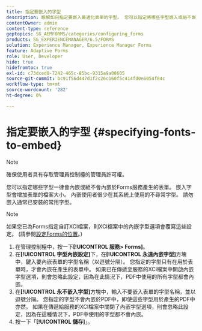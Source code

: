 ```yaml
---
title: 指定要嵌入的字型
description: 瞭解如何指定要嵌入最適化表單的字型。 您可以指定將哪些字型嵌入或絕不嵌入到Forms服務產生的表單中。
contentOwner: admin
content-type: reference
geptopics: SG_AEMFORMS/categories/configuring_forms
products: SG_EXPERIENCEMANAGER/6.5/FORMS
solution: Experience Manager, Experience Manager Forms
feature: Adaptive Forms
role: User, Developer
hide: true
hidefromtoc: true
exl-id: c73dced8-7242-465c-85bc-9315a9a08605
source-git-commit: bc91f56d447d1f2c26c160f5c414fd0e6054f84c
workflow-type: tm+mt
source-wordcount: '282'
ht-degree: 0%

---
```


# 指定要嵌入的字型 {#specifying-fonts-to-embed}

>[!NOTE]
> 
> 確保使用者具有存取管理員控制檯的管理員許可權。

您可以指定哪些字型一律會內嵌或絕不會內嵌於Forms服務產生的表單。 嵌入字型會增加表單的檔案大小。 內嵌使用者很少在其系統上使用的不尋常字型。 請勿嵌入通常已安裝的常用字型。

>[!NOTE]
>
>如果您已為Forms指定自訂XCI檔案，則XCI檔案中的內嵌字型選項會覆寫這些設定。 (請參閱[設定Forms的位置](/help/forms/using/admin-help/configuring-locations-forms.md#configuring-locations-for-forms)。)

1. 在管理控制檯中，按一下&#x200B;**[!UICONTROL 服務> Forms]**。
1. 在&#x200B;**[!UICONTROL 字型內嵌設定]**&#x200B;下，在&#x200B;**[!UICONTROL 永遠內嵌字型]**&#x200B;方塊中，鍵入要內嵌表單的字型名稱（以逗號分隔）。 您指定的字型只有在用於表單時，才會內嵌在產生的表單中。 如果已在傳遞至服務的XCI檔案中開啟內嵌字型選項，則會忽略此設定，因為在此情況下，PDF中使用的所有字型都會內嵌。
1. 在&#x200B;**[!UICONTROL 永不嵌入字型]**&#x200B;方塊中，輸入不要嵌入表單的字型名稱，並以逗號分隔。 您指定的字型不會內嵌於PDF中，即使這些字型用於產生的PDF中亦然。 如果在傳遞給服務的XCI檔案中關閉了內嵌字型選項，則會忽略此設定，因為在這種情況下，PDF中使用的字型都不會內嵌。
1. 按一下「**[!UICONTROL 儲存]**」。
